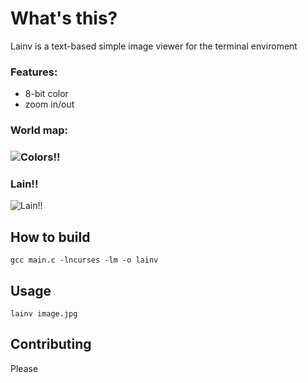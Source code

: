 <h1> What's this? </h1>

Lainv is a text-based simple image viewer for the terminal enviroment

<h3>Features:</h3>

* 8-bit color
* zoom in/out

<h3>World map:<h3>
  
![Colors!!](https://i.imgur.com/PwvSHNd.png)

  <h3>Lain!!</h3>
  
![Lain!!](https://i.imgur.com/scUcd41.png)

<h2> How to build </h2>

```
gcc main.c -lncurses -lm -o lainv
```

<h2> Usage </h2>

```
lainv image.jpg
```

<h2> Contributing </h2>

Please
